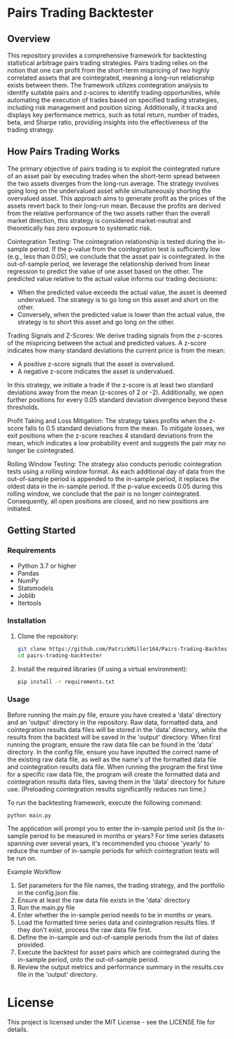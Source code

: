 # Pairs Trading Backtester

## Overview

This repository provides a comprehensive framework for backtesting statistical arbitrage pairs trading strategies. 
Pairs trading relies on the notion that one can profit from the short-term mispricing of two highly correlated assets that are cointegrated, meaning a long-run relationship exists between them. 
The framework utilizes cointegration analysis to identify suitable pairs and z-scores to identify trading opportunities, while automating the execution of trades based on specified trading strategies, including risk management and position sizing. 
Additionally, it tracks and displays key performance metrics, such as total return, number of trades, beta, and Sharpe ratio, providing insights into the effectiveness of the trading strategy.

## How Pairs Trading Works
The primary objective of pairs trading is to exploit the cointegrated nature of an asset pair by executing trades when the short-term spread between the two assets diverges from the long-run average. The strategy involves going long on the undervalued asset while simultaneously shorting the overvalued asset. This approach aims to generate profit as the prices of the assets revert back to their long-run mean. Because the profits are derived from the relative performance of the two assets rather than the overall market direction, this strategy is considered market-neutral and theoretically has zero exposure to systematic risk.

Cointegration Testing: The cointegration relationship is tested during the in-sample period. If the p-value from the cointegration test is sufficiently low (e.g., less than 0.05), we conclude that the asset pair is cointegrated. In the out-of-sample period, we leverage the relationship derived from linear regression to predict the value of one asset based on the other. The predicted value relative to the actual value informs our trading decisions:

- When the predicted value exceeds the actual value, the asset is deemed undervalued. The strategy is to go long on this asset and short on the other.
- Conversely, when the predicted value is lower than the actual value, the strategy is to short this asset and go long on the other.

Trading Signals and Z-Scores: We derive trading signals from the z-scores of the mispricing between the actual and predicted values. A z-score indicates how many standard deviations the current price is from the mean:

- A positive z-score signals that the asset is overvalued.
- A negative z-score indicates the asset is undervalued.

In this strategy, we initiate a trade if the z-score is at least two standard deviations away from the mean (z-scores of 2 or -2). Additionally, we open further positions for every 0.05 standard deviation divergence beyond these thresholds.

Profit Taking and Loss Mitigation: The strategy takes profits when the z-score falls to 0.5 standard deviations from the mean. To mitigate losses, we exit positions when the z-score reaches 4 standard deviations from the mean, which indicates a low probability event and suggests the pair may no longer be cointegrated.

Rolling Window Testing: The strategy also conducts periodic cointegration tests using a rolling window format. As each additional day of data from the out-of-sample period is appended to the in-sample period, it replaces the oldest data in the in-sample period. If the p-value exceeds 0.05 during this rolling window, we conclude that the pair is no longer cointegrated. Consequently, all open positions are closed, and no new positions are initiated.

## Getting Started

### Requirements

- Python 3.7 or higher
- Pandas
- NumPy
- Statsmodels
- Joblib
- Itertools

### Installation

1. Clone the repository:
   ```bash
   git clone https://github.com/PatrickMiller164/Pairs-Trading-Backtester.git
   cd pairs-trading-backtester

2. Install the required libraries (if using a virtual environment):
	```bash
	pip install -r requirements.txt

### Usage

Before running the main.py file, ensure you have created a 'data' directory and an 'output' directory in 
the repository. Raw data, formatted data, and cointegration results data files will be stored in the 'data' directory, 
while the results from the backtest will be saved in the 'output' directory. 
When first running the program, ensure the raw data file can be found in the 'data' directory. 
In the config file, ensure you have inputted the correct name of the existing raw data file, as well as the name's of 
the formatted data file and cointegration results data file. 
When running the program the first time for a specific raw data file, the program will create the formatted data and 
cointegration results data files, saving them in the 'data' directory for future use. 
(Preloading cointegration results significantly reduces run time.)


To run the backtesting framework, execute the following command:

	python main.py

The application will prompt you to enter the in-sample period unit (is the in-sample period to be 
measured in months or years? For time series datasets spanning over several years, it's recommended you choose 'yearly' 
to reduce the number of in-sample periods for which cointegration tests will be run on.

Example Workflow

1. Set parameters for the file names, the trading strategy, and the portfolio in the config.json file.
2. Ensure at least the raw data file exists in the 'data' directory
3. Run the main.py file
4. Enter whether the in-sample period needs to be in months or years.
5. Load the formatted time series data and cointegration results files. If they don't exist, process the raw data file first.
6. Define the in-sample and out-of-sample periods from the list of dates provided.
7. Execute the backtest for asset pairs which are cointegrated during the in-sample period, onto the out-of-sample period.
8. Review the output metrics and performance summary in the results.csv file in the 'output' directory.


# License

This project is licensed under the MIT License - see the LICENSE file for details.